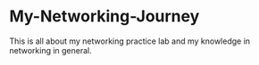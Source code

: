 # My-Networking-Journey
This is all about my networking practice lab and my knowledge in networking in general.
